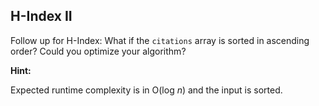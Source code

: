 ## H-Index II

Follow up for H-Index: What if the `citations` array is sorted in ascending order? Could you optimize your algorithm?

**Hint:**

Expected runtime complexity is in O(log *n*) and the input is sorted.
